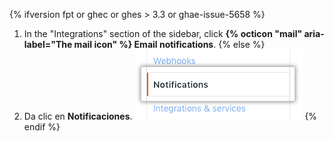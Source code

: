 {% ifversion fpt or ghec or ghes > 3.3 or ghae-issue-5658 %}
1. In the "Integrations" section of the sidebar, click **{% octicon "mail" aria-label="The mail icon" %} Email notifications**.
{% else %}
1. Da clic en **Notificaciones**. ![Botón de notificaciones en la barra lateral](/assets/images/help/settings/notifications_menu.png)
{% endif %}
